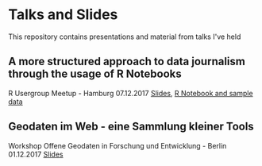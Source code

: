 # Talks and Slides
This repository contains presentations and material from talks I've held

## A more structured approach to data journalism through the usage of R Notebooks
R Usergroup Meetup - Hamburg 07.12.2017 
[Slides](2017.12%20-%20DDJ%20and%20R%20Notebooks.pdf), [R Notebook and sample data](2017.12%20-%20DDJ%20and%20R%20Notebooks)

## Geodaten im Web - eine Sammlung kleiner Tools
Workshop Offene Geodaten in Forschung und Entwicklung - Berlin 01.12.2017
[Slides](2017.12%20-%20Geodaten%20im%20Web%20-%20eine%20Sammlung%20kleiner%20Tools.pdf)
